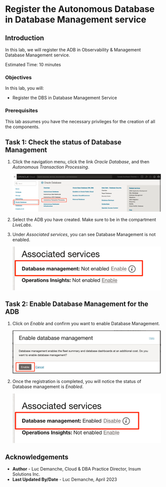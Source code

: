 # Register the Autonomous Database in Database Management service

## Introduction

In this lab, we will register the ADB in Observability & Management Database Management service.

Estimated Time: 10 minutes

### Objectives

In this lab, you will:
* Register the DBS in Database Management Service

### Prerequisites

This lab assumes you have the necessary privileges for the creation of all the components.

## Task 1: Check the status of Database Management

1. Click the navigation menu, click the link *Oracle Database*, and then *Autonomous Transaction Processing*.

	![Image alt text](images/image1.png)

2. Select the ADB you have created. Make sure to be in the compartment *LiveLabs*.

3. Under *Associated services*, you can see Database Management is not enabled.

	![Image alt text](images/image2.png)

## Task 2: Enable Database Management for the ADB

1. Click on *Enable* and confirm you want to enable Database Management.

	![Image alt text](images/image3.png)

2. Once the registration is completed, you will notice the status of Database management is *Enabled*.

	![Image alt text](images/image4.png)


## Acknowledgements
* **Author** - Luc Demanche, Cloud & DBA Practice Director, Insum Solutions Inc.
* **Last Updated By/Date** - Luc Demanche, April 2023
